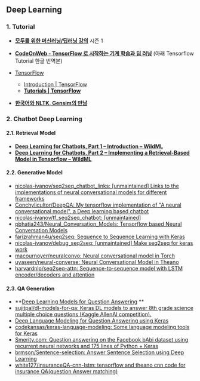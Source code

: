 ## Deep Learning 


### 1. Tutorial

* **[모두를 위한 머신러닝/딥러닝 강의](https://hunkim.github.io/ml/)** 시즌 1

* **[CodeOnWeb - TensorFlow 로 시작하는 기계 학습과 딥 러닝](https://codeonweb.com/course/7e8c4944-308e-410e-85aa-644624613741)**
(아래 Tensorflow Tutorial 한글 번역본)

* [TensorFlow](https://www.tensorflow.org/)
	* [Introduction  |  TensorFlow](https://www.tensorflow.org/get_started/)
	* **[Tutorials  |  TensorFlow](https://www.tensorflow.org/tutorials/)**

* **[한국어와 NLTK, Gensim의 만남](http://www.slideshare.net/lucypark/nltk-gensim)**
 

### 2. Chatbot Deep Learning

#### 2.1. Retrieval Model
* **[Deep Learning for Chatbots, Part 1 – Introduction – WildML](http://www.wildml.com/2016/04/deep-learning-for-chatbots-part-1-introduction/)**
* **[Deep Learning for Chatbots, Part 2 – Implementing a Retrieval-Based Model in Tensorflow – WildML](http://www.wildml.com/2016/07/deep-learning-for-chatbots-2-retrieval-based-model-tensorflow/#more-771)**

#### 2.2. Generative Model
* [nicolas-ivanov/seq2seq_chatbot_links: [unmaintained] Links to the implementations of neural conversational models for different frameworks](https://github.com/nicolas-ivanov/seq2seq_chatbot_links)
* [Conchylicultor/DeepQA: My tensorflow implementation of "A neural conversational model", a Deep learning based chatbot](https://github.com/Conchylicultor/DeepQA)
* [nicolas-ivanov/tf_seq2seq_chatbot: [unmaintained]](https://github.com/nicolas-ivanov/tf_seq2seq_chatbot)
* [pbhatia243/Neural_Conversation_Models: Tensorflow based Neural Conversation Models](https://github.com/pbhatia243/Neural_Conversation_Models)
* [farizrahman4u/seq2seq: Sequence to Sequence Learning with Keras](https://github.com/farizrahman4u/seq2seq)
* [nicolas-ivanov/debug_seq2seq: [unmaintained] Make seq2seq for keras work](https://github.com/nicolas-ivanov/debug_seq2seq)
* [macournoyer/neuralconvo: Neural conversational model in Torch](https://github.com/macournoyer/neuralconvo)
* [uyaseen/neural-converse: Neural Conversational Model in Theano](https://github.com/uyaseen/neural-converse)
* [harvardnlp/seq2seq-attn: Sequence-to-sequence model with LSTM encoder/decoders and attention](https://github.com/harvardnlp/seq2seq-attn)


#### 2.3. QA Generation
* **[Deep Learning Models for Question Answering](http://www.slideshare.net/sujitpal/deep-learning-models-for-question-answering) **
* [sujitpal/dl-models-for-qa: Keras DL models to answer 8th grade science multiple choice questions (Kaggle AllenAI competition).](https://github.com/sujitpal/dl-models-for-qa)
* [Deep Language Modeling for Question Answering using Keras](http://benjaminbolte.com/blog/2016/keras-language-modeling.html)
* [codekansas/keras-language-modeling: Some language modeling tools for Keras](https://github.com/codekansas/keras-language-modeling)
* [Smerity.com: Question answering on the Facebook bAbi dataset using recurrent neural networks and 175 lines of Python + Keras](http://smerity.com/articles/2015/keras_qa.html)
* [brmson/Sentence-selection: Answer Sentence Selection using Deep Learning](https://github.com/brmson/Sentence-selection)
* [white127/insuranceQA-cnn-lstm: tensorflow and theano cnn code for insurance QA(question Answer matching)](https://github.com/white127/insuranceQA-cnn-lstm)




